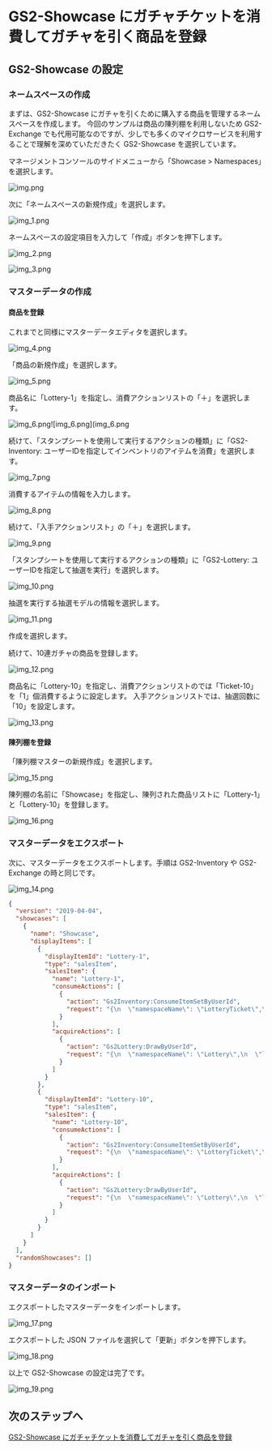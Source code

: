 # GS2-Showcase にガチャチケットを消費してガチャを引く商品を登録

## GS2-Showcase の設定

### ネームスペースの作成

まずは、GS2-Showcase にガチャを引くために購入する商品を管理するネームスペースを作成します。
今回のサンプルは商品の陳列棚を利用しないため GS2-Exchange でも代用可能なのですが、少しでも多くのマイクロサービスを利用することで理解を深めていただきたく GS2-Showcase を選択しています。

マネージメントコンソールのサイドメニューから「Showcase > Namespaces」を選択します。

![img.png](img/img.png)

次に「ネームスペースの新規作成」を選択します。

![img_1.png](img/img_1.png)

ネームスペースの設定項目を入力して「作成」ボタンを押下します。

![img_2.png](img/img_2.png)

![img_3.png](img/img_3.png)

### マスターデータの作成

#### 商品を登録

これまでと同様にマスターデータエディタを選択します。

![img_4.png](img/img_4.png)

「商品の新規作成」を選択します。

![img_5.png](img/img_5.png)

商品名に「Lottery-1」を指定し、消費アクションリストの「＋」を選択します。

![img_6.png](img/img_6.png)![img_6.png](img_6.png

続けて、「スタンプシートを使用して実行するアクションの種類」に「GS2-Inventory: ユーザーIDを指定してインベントリのアイテムを消費」を選択します。

![img_7.png](img/img_7.png)

消費するアイテムの情報を入力します。

![img_8.png](img/img_8.png)

続けて、「入手アクションリスト」の「＋」を選択します。

![img_9.png](img/img_9.png)

「スタンプシートを使用して実行するアクションの種類」に「GS2-Lottery: ユーザーIDを指定して抽選を実行」を選択します。

![img_10.png](img/img_10.png)

抽選を実行する抽選モデルの情報を選択します。

![img_11.png](img/img_11.png)

作成を選択します。

続けて、10連ガチャの商品を登録します。

![img_12.png](img/img_12.png)

商品名に「Lottery-10」を指定し、消費アクションリストのでは「Ticket-10」を「1」個消費するように設定します。
入手アクションリストでは、抽選回数に「10」を設定します。

![img_13.png](img/img_13.png)

#### 陳列棚を登録

「陳列棚マスターの新規作成」を選択します。

![img_15.png](img/img_15.png)

陳列棚の名前に「Showcase」を指定し、陳列された商品リストに「Lottery-1」と「Lottery-10」を登録します。

![img_16.png](img/img_16.png)

### マスターデータをエクスポート

次に、マスターデータをエクスポートします。手順は GS2-Inventory や GS2-Exchange の時と同じです。

![img_14.png](img/img_14.png)

```json
{
  "version": "2019-04-04",
  "showcases": [
    {
      "name": "Showcase",
      "displayItems": [
        {
          "displayItemId": "Lottery-1",
          "type": "salesItem",
          "salesItem": {
            "name": "Lottery-1",
            "consumeActions": [
              {
                "action": "Gs2Inventory:ConsumeItemSetByUserId",
                "request": "{\n  \"namespaceName\": \"LotteryTicket\",\n  \"inventoryName\": \"Bag\",\n  \"userId\": \"#{userId}\",\n  \"itemName\": \"Ticket-1\",\n  \"consumeCount\": 1\n}"
              }
            ],
            "acquireActions": [
              {
                "action": "Gs2Lottery:DrawByUserId",
                "request": "{\n  \"namespaceName\": \"Lottery\",\n  \"lotteryName\": \"Panel\",\n  \"userId\": \"#{userId}\",\n  \"count\": 1,\n  \"config\": []\n}"
              }
            ]
          }
        },
        {
          "displayItemId": "Lottery-10",
          "type": "salesItem",
          "salesItem": {
            "name": "Lottery-10",
            "consumeActions": [
              {
                "action": "Gs2Inventory:ConsumeItemSetByUserId",
                "request": "{\n  \"namespaceName\": \"LotteryTicket\",\n  \"inventoryName\": \"Bag\",\n  \"userId\": \"#{userId}\",\n  \"itemName\": \"Ticket-10\",\n  \"consumeCount\": 1\n}"
              }
            ],
            "acquireActions": [
              {
                "action": "Gs2Lottery:DrawByUserId",
                "request": "{\n  \"namespaceName\": \"Lottery\",\n  \"lotteryName\": \"Panel\",\n  \"userId\": \"#{userId}\",\n  \"count\": 10,\n  \"config\": []\n}"
              }
            ]
          }
        }
      ]
    }
  ],
  "randomShowcases": []
}
```

### マスターデータのインポート

エクスポートしたマスターデータをインポートします。

![img_17.png](img/img_17.png)

エクスポートした JSON ファイルを選択して「更新」ボタンを押下します。

![img_18.png](img/img_18.png)

以上で GS2-Showcase の設定は完了です。

![img_19.png](img/img_19.png)

## 次のステップへ

[GS2-Showcase にガチャチケットを消費してガチャを引く商品を登録](../step0007)